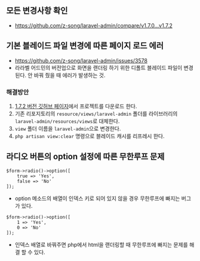 ## 모든 변경사항 확인
- https://github.com/z-song/laravel-admin/compare/v1.7.0...v1.7.2

## 기본 블레이드 파일 변경에 따른 페이지 로드 에러
- https://github.com/z-song/laravel-admin/issues/3578
- 라라벨 어드민의 버전업으로 화면을 랜더링 하기 위한 디폴트 블레이드 파일이 변경된다. 안 바꿔 줬을 때 에러가 발생하는 것.

### 해결방안
1. [1.7.2 버전 깃허브 페이지](https://github.com/z-song/laravel-admin/tree/v1.7.2)에서 프로젝트를 다운로드 한다.
2. 기존 리포지토리의 `resource/views/laravel-admin` 폴더를 라이브러리의 `laravel-admin/resources/views`로 대체한다.
3. `view` 폴더 이름을 `laravel-admin`으로 변경한다.
4. `php artisan view:clear` 명령으로 블레이드 캐시를 리프레시 한다.


## 라디오 버튼의 option 설정에 따른 무한루프 문제
```
$form->radio()->option([
    true => 'Yes',
    false => 'No'
]);
```
- option 메소드의 배열이 인덱스 키로 되어 있지 않을 경우 무한루프에 빠지는 버그가 있다.

```
$form->radio()->option([
    1 => 'Yes',
    0 => 'No'
]);
```
- 인덱스 배열로 바꿔주면 php에서 html을 랜더링할 때 무한루프에 빠지는 문제를 해결 할 수 있다.